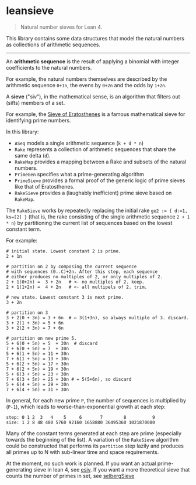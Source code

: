 # leansieve

> Natural number sieves for Lean 4.

This library contains some data structures that model the natural numbers as collections of arithmetic sequences.

---

An **arithmetic sequence** is the result of applying a binomial with integer coefficients to the natural numbers.

For example, the natural numbers themselves are described by the arithmetic sequence `0+1n`, the evens by `0+2n` and the odds by `1+2n`.

A **sieve** ("siv"), in the mathematical sense, is an algorithm that filters out (sifts) members of a set.

For example, the [Sieve of Eratosthenes](https://en.wikipedia.org/wiki/Sieve_of_Eratosthenes) is a famous
mathematical sieve for identifying prime numbers.

In this library:

- `ASeq` models a single arithmetic sequence (`k + d * n`)
- `Rake` represents a collection of arithmetic sequences that share the same delta (`d`).
- `RakeMap` provides a mapping between a Rake and subsets of the natural numbers.
- `PrimeGen` specifies what a prime-generating algorithm
- `PrimeSieve` provides a formal proof of the generic logic of prime sieves like that of Eratosthenes.
- `RakeSieve` provides a (laughably inefficient) prime sieve based on `RakeMap`.

The `RakeSieve` works by repeatedly replacing the initial rake `ge2 := { d:=1, ks=[2] }` (that is, the rake consisting of the single arithmetic sequence `2 + 1 * n`) by partitioning the current list of sequences based
on the lowest constant term.

For example:

```
# initial state. Lowest constant 2 is prime.
2 + 1n

# partition on 2 by composing the current sequence
# with sequences (0..C)+2n. After this step, each sequence
# either produces no multiples of 2, or only multiples of 2.
2 + 1(0+2n) =  3 + 2n   # <- no multiples of 2. keep.
2 + 1(1+2n) =  4 + 2n   # <- all multipels of 2. trim.

# new state. Lowest constant 3 is next prime.
3 + 2n

# partition on 3
3 + 2(0 + 3n) = 3 + 6n  # ← 3(1+3n), so always multiple of 3. discard.
3 + 2(1 + 3n) = 5 + 6n
3 + 2(2 + 3n) = 7 + 6n

# partition on new prime 5.
5 + 6(0 + 5n) = 5  + 30n  # discard
7 + 6(0 + 5n) = 7  + 30n
5 + 6(1 + 5n) = 11 + 30n
7 + 6(1 + 5n) = 13 + 30n
5 + 6(2 + 5n) = 17 + 30n
7 + 6(2 + 5n) = 19 + 30n
5 + 6(3 + 5n) = 23 + 30n
7 + 6(3 + 5n) = 25 + 30n # = 5(5+6n), so discard
5 + 6(4 + 5n) = 29 + 30n
7 + 6(4 + 5n) = 31 + 30n
```

In general, for each new prime `P`, the number of sequences is multiplied by (`P-1`),
which leads to worse-than-exponential growth at each step:

```
step: 0 1 2  3   4    5     6       7        8          9
size: 1 2 8 48 480 5760 92160 1658880 36495360 1021870080
```

Many of the constant terms generated at each step are prime (especially towards the beginning of the list). A variation of the `RakeSieve` algorithm could be constructed that performs its `partition` step lazily and produces all primes up to N with sub-linear time
and space requirements.

At the moment, no such work is planned. If you want an actual prime-generating sieve in lean 4, see [esiv](https://github.com/ykonstant1/esiv). If you want a more theoretical sieve that counts the number of primes in set, see [selbergSieve](https://reservoir.lean-lang.org/@FLDutchmann/selbergSieve)
